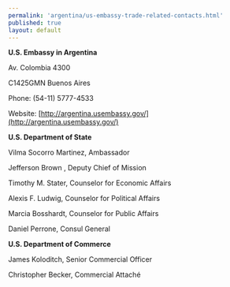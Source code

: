 ```yaml
---
permalink: 'argentina/us-embassy-trade-related-contacts.html'
published: true
layout: default
---
```

**U.S. Embassy in Argentina**

Av. Colombia 4300

C1425GMN Buenos Aires

Phone: (54-11) 5777-4533

Website: [http://argentina.usembassy.gov/](http://argentina.usembassy.gov/)

**U.S. Department of State**

Vilma Socorro Martinez, Ambassador

Jefferson Brown , Deputy Chief of Mission

Timothy M. Stater, Counselor for Economic Affairs

Alexis F. Ludwig, Counselor for Political Affairs

Marcia Bosshardt, Counselor for Public Affairs

Daniel Perrone, Consul General

**U.S. Department of Commerce**

James Koloditch, Senior Commercial Officer

Christopher Becker, Commercial Attaché
